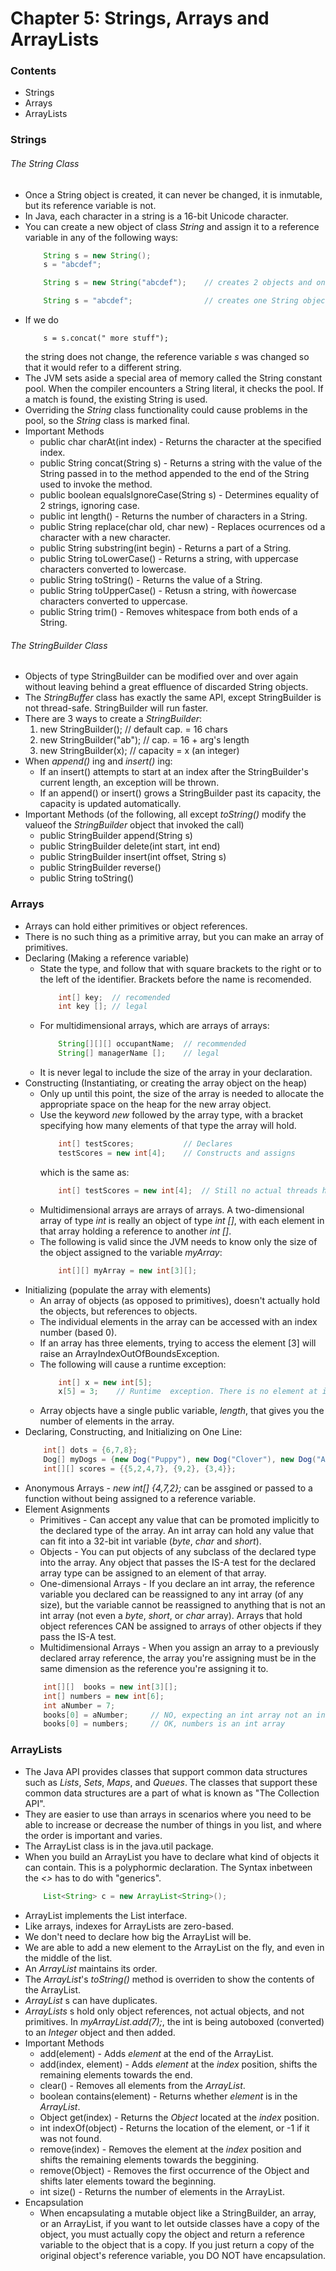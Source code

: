 # Chapter 5: Strings, Arrays and ArrayLists

### Contents
* Strings
* Arrays
* ArrayLists

### Strings

###### The _String_ Class
- Once a String object is created, it can never be changed, it is inmutable, but its reference variable is not.
- In Java, each character in a string is a 16-bit Unicode character.
- You can create a new object of class _String_ and assign it to a reference variable in any of the following ways:
    ``` java
        String s = new String();
        s = "abcdef";
    ```
    ``` java
        String s = new String("abcdef");    // creates 2 objects and one reference variable
    ```
    ``` java
        String s = "abcdef";                // creates one String object and one reference variable
    ```
- If we do
    ``` java,
        s = s.concat(" more stuff");
    ```
    the string does not change, the reference variable _s_ was changed so that it would refer to a different string.
- The JVM sets aside a special area of memory called the String constant pool. When the compiler encounters a String literal, it checks the pool. If a match is found, the existing String is used.
- Overriding the _String_ class functionality could cause problems in the pool, so the _String_ class is marked final.
- Important Methods
    - public char charAt(int index) - Returns the character at the specified index.
    - public String concat(String s) - Returns a string with the value of the String passed in to the method appended to the end of the String used to invoke the method.
    - public boolean equalsIgnoreCase(String s) - Determines equality of 2 strings, ignoring case.
    - public int length() - Returns the number of characters in a String.
    - public String replace(char old, char new) - Replaces ocurrences od a character with a new character.
    - public String substring(int begin) - Returns a part of a String.
    - public String toLowerCase() - Returns a string, with uppercase characters converted to lowercase.
    - public String toString() - Returns the value of a String.
    - public String toUpperCase() - Retusn a string, with ñowercase characters converted to uppercase.
    - public String trim() - Removes whitespace from both ends of a String.

###### The _StringBuilder_ Class
- Objects of type StringBuilder can be modified over and over again without leaving behind a great effluence of discarded String objects.
- The _StringBuffer_ class has exactly the same API, except StringBuilder is not thread-safe. StringBuilder will run faster.
- There are 3 ways to create a _StringBuilder_:
    1. new StringBuilder();         // default cap. = 16 chars
    1. new StringBuilder("ab");     // cap. = 16 + arg's length
    1. new StringBuilder(x);        // capacity = x (an integer)
- When _append()_ ing and _insert()_ ing:
    - If an insert() attempts to start at an index after the StringBuilder's current length, an exception will be thrown.
    - If an append() or insert() grows a StringBuilder past its capacity, the capacity is updated automatically.
- Important Methods (of the following, all except _toString()_ modify the valueof the _StringBuilder_ object that invoked the call)
    - public StringBuilder append(String s)
    - public StringBuilder delete(int start, int end)
    - public StringBuilder insert(int offset, String s)
    - public StringBuilder reverse()
    - public String toString()

### Arrays
- Arrays can hold either primitives or object references.
- There is no such thing as a primitive array, but you can make an array of primitives.
- Declaring (Making a reference variable)
    - State the type, and follow that with square brackets to the right or to the left of the identifier. Brackets before the name is recomended.
        ``` java
            int[] key;  // recomended
            int key []; // legal
        ```
    - For multidimensional arrays, which are arrays of arrays:
        ``` java
            String[][][] occupantName;  // recommended
            String[] managerName [];    // legal
        ```
    - It is never legal to include the size of the array in your declaration.
- Constructing (Instantiating, or creating the array object on the heap)
    - Only up until this point, the size of the array is needed to allocate the appropriate space on the heap for the new array object.
    - Use the keyword _new_ followed by the array type, with a bracket specifying how many elements of that type the array will hold.
        ``` java
            int[] testScores;           // Declares
            testScores = new int[4];    // Constructs and assigns
        ```
        which is the same as:
        ``` java
            int[] testScores = new int[4];  // Still no actual threads have been created.
        ```
    - Multidimensional arrays are arrays of arrays. A two-dimensional array of type _int_ is really an object of type _int []_, with each element in that array holding a reference to another _int []_.
    - The following is valid since the JVM needs to know only the size of the object assigned to the variable _myArray_: 
        ``` java
            int[][] myArray = new int[3][];
        ```
- Initializing (populate the array with elements)
    -  An array of objects (as opposed to primitives), doesn't actually hold the objects, but references to objects.
    - The individual elements in the array can be accessed with an index number (based 0).
    - If an array has three elements, trying to access the element [3] will raise an ArrayIndexOutOfBoundsException.
    - The following will cause a runtime exception:
        ``` java
            int[] x = new int[5];
		    x[5] = 3;    // Runtime  exception. There is no element at index 5!
        ```
    - Array objects have a single public variable, _length_, that gives you the number of elements in the array.
- Declaring, Constructing, and Initializing on One Line:
    ``` java
        int[] dots = {6,7,8};
        Dog[] myDogs = {new Dog("Puppy"), new Dog("Clover"), new Dog("Aiko")};
        int[][] scores = {{5,2,4,7}, {9,2}, {3,4}};
    ```
- Anonymous Arrays - _new int[] {4,7,2};_ can be assgined or passed to a function without being assigned to a reference variable.
- Element Asignments
    - Primitives - Can accept any value that can be promoted implicitly to the declared type of the array. An int array can hold any value that can fit into a 32-bit int variable (_byte_, _char_ and _short_).
    - Objects - You can put objects of any subclass of the declared type into the array. Any object that passes the IS-A test for the declared array type can be assigned to an element of that array.
    - One-dimensional Arrays - If you declare an int array, the reference variable you declared can be reassigned to any int array (of any size), but the variable cannot be reassigned to anything that is not an int array (not even a _byte_, _short_, or _char_ array). Arrays that hold object references CAN be assigned to arrays of other objects if they pass the IS-A test.
    - Multidimensional Arrays - When you assign an array to a previously declared array reference, the array you're assigning must be in the same dimension as the reference you're assigning it to.
    ``` java
        int[][]  books = new int[3][];
        int[] numbers = new int[6];
        int aNumber = 7;
        books[0] = aNumber;     // NO, expecting an int array not an int
        books[0] = numbers;     // OK, numbers is an int array
    ```

### ArrayLists
- The Java API provides classes that support common data structures such as _Lists_, _Sets_, _Maps_, and _Queues_. The classes that support these common data structures are a part of what is known as "The Collection API".
- They are easier to use than arrays in scenarios where you need to be able to increase or decrease the number of things in you list, and where the order is important and varies.
- The ArrayList class is in the java.util package.
- When you build an ArrayList you have to declare what kind of objects it can contain. This is a polyphormic declaration. The Syntax inbetween the _<>_ has to do with "generics".
    ``` java
        List<String> c = new ArrayList<String>();
    ```
- ArrayList implements the List interface.
- Like arrays, indexes for ArrayLists are zero-based.
- We don't need to declare how big the ArrayList will be.
- We are able to add a new element to the ArrayList on the fly, and even in the middle of the list.
- An _ArrayList_ maintains its order.
- The _ArrayList_'s _toString()_ method is overriden to show the contents of the ArrayList.
- _ArrayList_ s can have duplicates.
- _ArrayLists_ s hold only object references, not actual objects, and not primitives. In _myArrayList.add(7);_, the int is being autoboxed (converted) to an _Integer_ object and then added.
- Important Methods
    - add(element) - Adds _element_ at the end of the ArrayList.
    - add(index, element) - Adds _element_ at the _index_ position, shifts the remaining elements towards the end.
    - clear() - Removes all elements from the _ArrayList_.
    - boolean contains(element) - Returns whether _element_ is in the _ArrayList_.
    - Object get(index) - Returns the _Object_ located at the _index_ position.
    - int indexOf(object) - Returns the location of the element, or -1 if it was not found.
    - remove(index) - Removes the element at the _index_ position and shifts the remaining elements towards the beggining.
    - remove(Object) - Removes the first occurrence of the Object and shifts later elements toward the beginning.
    - int size() - Returns the number of elements in the ArrayList.
- Encapsulation
    - When encapsulating a mutable object like a StringBuilder, an array, or an ArrayList, if you want to let outside classes have a copy of the object, you must actually copy the object and return a reference variable to the object that is a copy. If you just return a copy of the original object's reference variable, you DO NOT have encapsulation.